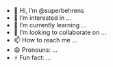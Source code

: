 - 👋 Hi, I’m @superbehrens
- 👀 I’m interested in ...
- 🌱 I’m currently learning ...
- 💞️ I’m looking to collaborate on ...
- 📫 How to reach me ...
- 😄 Pronouns: ...
- ⚡ Fun fact: ...

<!---
superbehrens/superbehrens is a ✨ special ✨ repository because its `README.md` (this file) appears on your GitHub profile.
You can click the Preview link to take a look at your changes.
--->
